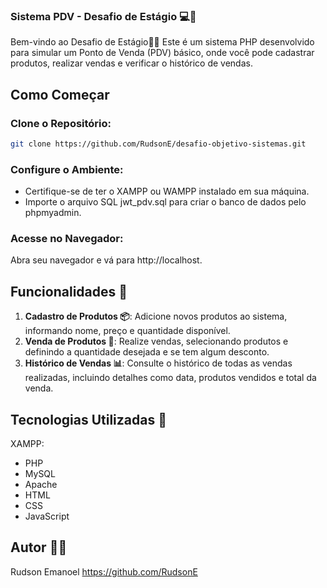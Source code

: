 
### Sistema PDV - Desafio de Estágio 💻🚀

Bem-vindo ao Desafio de Estágio👋🎉 Este é um sistema PHP desenvolvido para simular um Ponto de Venda (PDV) básico, onde você pode cadastrar produtos, realizar vendas e verificar o histórico de vendas.

## Como Começar

### Clone o Repositório:

```bash
git clone https://github.com/RudsonE/desafio-objetivo-sistemas.git

```

### Configure o Ambiente:

-   Certifique-se de ter o XAMPP ou WAMPP instalado em sua máquina.
-   Importe o arquivo SQL jwt_pdv.sql para criar o banco de dados pelo phpmyadmin.




### Acesse no Navegador:

Abra seu navegador e vá para http://localhost.

## Funcionalidades 🛒

1.  **Cadastro de Produtos 📦**: Adicione novos produtos ao sistema, informando nome, preço e quantidade disponível.
2.  **Venda de Produtos 💸**: Realize vendas, selecionando produtos e definindo a quantidade desejada e se tem algum desconto.
3.  **Histórico de Vendas 📊**: Consulte o histórico de todas as vendas realizadas, incluindo detalhes como data, produtos vendidos e total da venda.

## Tecnologias Utilizadas 🚀
XAMPP:
-   PHP
-   MySQL
- Apache
-   HTML
-   CSS
-   JavaScript


## Autor 🧑‍💻

Rudson Emanoel
https://github.com/RudsonE